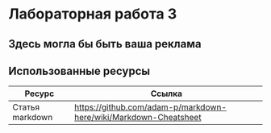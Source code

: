 # Лабораторная работа 3
## Здесь могла бы быть ваша реклама


## Использованные ресурсы 

| Ресурс          | Ссылка                                                           |
| ------------    | -----------------------------------------------------------------|
| Статья markdown | https://github.com/adam-p/markdown-here/wiki/Markdown-Cheatsheet |
